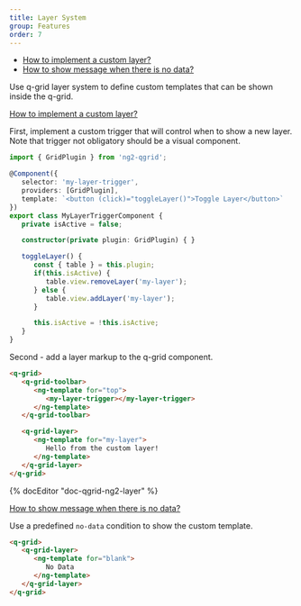 ```yaml
---
title: Layer System
group: Features
order: 7
---
```


- [How to implement a custom layer?](#how-to-implement-a-custom-layer)
- [How to show message when there is no data?](#how-to-show-message-when-there-is-no-data)

Use q-grid layer system to define custom templates that can be shown inside the q-grid.

<a name="how-to-implement-a-custom-layer" href="#how-to-implement-a-custom-layer">
   How to implement a custom layer?
</a>

First, implement a custom trigger that will control when to show a new layer. Note that trigger not obligatory should be a visual component.

```typescript
import { GridPlugin } from 'ng2-qgrid';

@Component({
   selector: 'my-layer-trigger',
   providers: [GridPlugin],
   template: `<button (click)="toggleLayer()">Toggle Layer</button>`
})
export class MyLayerTriggerComponent {
   private isActive = false;

   constructor(private plugin: GridPlugin) { }

   toggleLayer() {
      const { table } = this.plugin;
      if(this.isActive) {
         table.view.removeLayer('my-layer');
      } else {
         table.view.addLayer('my-layer');
      }

      this.isActive = !this.isActive;
   }
}
```

Second - add a layer markup to the q-grid component.

```html
<q-grid>
   <q-grid-toolbar>
      <ng-template for="top">
         <my-layer-trigger></my-layer-trigger>
      </ng-template>
   </q-grid-toolbar>

   <q-grid-layer>
      <ng-template for="my-layer">
         Hello from the custom layer!
      </ng-template>
   </q-grid-layer>
</q-grid>
```

{% docEditor "doc-qgrid-ng2-layer" %}

<a name="how-to-show-message-when-there-is-no-data" href="#how-to-show-message-when-there-is-no-data">
   How to show message when there is no data?
</a>

Use a predefined `no-data` condition to show the custom template.

```html
<q-grid>
   <q-grid-layer>
      <ng-template for="blank">
         No Data
      </ng-template>
   </q-grid-layer>
</q-grid>
```

